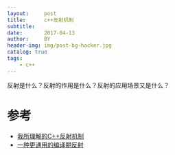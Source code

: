 ```yaml
---
layout:     post
title:      c++反射机制
subtitle:   
date:       2017-04-13
author:     BY
header-img: img/post-bg-hacker.jpg
catalog: true
tags:
    - c++
---
```


反射是什么？反射的作用是什么？反射的应用场景又是什么？




# 参考

- [我所理解的C++反射机制](https://blog.csdn.net/K346K346/article/details/51698184)
- [一种更通用的编译期反射](https://blog.csdn.net/qicosmos/article/details/53842493)
 
 
